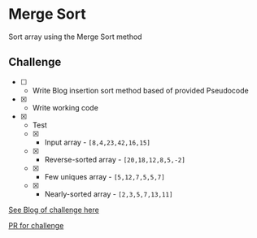 # Merge Sort
<!-- Short summary or background information -->
Sort array using the Merge Sort method

## Challenge
<!-- Description of the challenge -->

- [ ] - Write Blog insertion sort method based of provided Pseudocode
- [x] - Write working code
- [x] - Test
  - [x] - Input array - `[8,4,23,42,16,15]`
  - [x] - Reverse-sorted array - `[20,18,12,8,5,-2]`
  - [x] - Few uniques array - `[5,12,7,5,5,7]`
  - [x] - Nearly-sorted array - `[2,3,5,7,13,11]`

[See Blog of challenge here]('./blog.md')

[PR for challenge](https://github.com/astrokd/data-structures-and-algorithms/pull/50)
